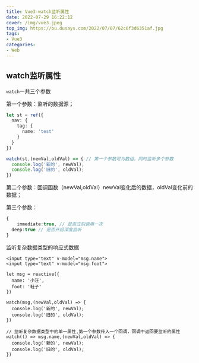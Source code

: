 ```yaml
---
title: Vue3-watch监听属性
date: 2022-07-29 16:22:12
cover: /img/vue3.jpeg
top_img: https://bu.dusays.com/2022/07/07/62c6f3d6351af.jpg
tags:
- Vue3
categories:
- Web
---
```


## watch监听属性

`watch`一共三个参数

第一个参数：监听的数据源；

```ts
let st = ref({
  nav: {
    tag: {
      name: 'test'
    }
  }
})

watch(st,(newVal,oldVal) => { // 第一个参数可为数组，同时监听多个参数
  console.log('新的', newVal);
  console.log('旧的', oldVal);
})
```

第二个参数：回调函数（newVal,oldVal）newVal变化后的数据，oldVal变化前的数据；

第三个参数：

```ts
{
	immediate:true, // 是否立刻调用一次
  deep:true // 是否开启深度监听
}
```

监听复杂数据类型的响应式数据

```vue
<input type="text" v-model="msg.name">
<input type="text" v-model="msg.foot">

let msg = reactive({
  name: '小汪',
  foot: '鞋子'
})

watch(msg,(newVal,oldVal) => {
  console.log('新的', newVal);
  console.log('旧的', oldVal);
})

// 监听复杂数据类型中的单一属性,第一个参数传入一个回调，回调中返回要监听的属性
watch(() => msg.name,(newVal,oldVal) => {
  console.log('新的', newVal);
  console.log('旧的', oldVal);
})
```

#### 
